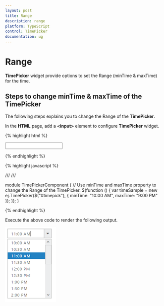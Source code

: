 ```yaml
---
layout: post
title: Range
description: range
platform: TypeScript
control: TimePicker
documentation: ug
---
```


# Range

**TimePicker** widget provide options to set the Range (minTime & maxTime) for the time.

## Steps to change minTime & maxTime of the TimePicker

The following steps explains you to change the Range of the **TimePicker**.

In the **HTML** page, add a **&lt;input&gt;** element to configure **TimePicker** widget.

{% highlight html %}

<input type="text" id="time" />

{% endhighlight %}

{% highlight javascript %}

/// <reference path="tsfiles/jquery.d.ts" />
/// <reference path="tsfiles/ej.web.all.d.ts" />

module TimePickerComponent {
    // Use minTime and maxTime property to change the Range of the TimePicker.
    $(function () {
        var timeSample = new ej.TimePicker($("#timepick"), {
            minTime: "10:00 AM",
            maxTime: "9:00 PM"
        });
    });
}
    
{% endhighlight %}


Execute the above code to render the following output.



![](Range_images/Range_img1.png) 

